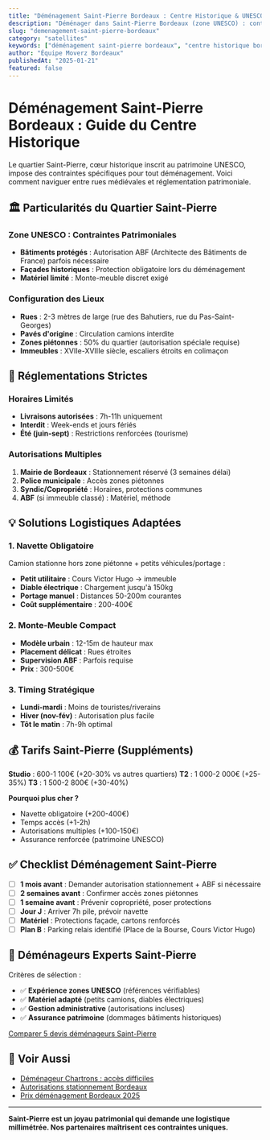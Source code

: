 ```yaml
---
title: "Déménagement Saint-Pierre Bordeaux : Centre Historique & UNESCO"
description: "Déménager dans Saint-Pierre Bordeaux (zone UNESCO) : contraintes patrimoniales, rues piétonnes, autorisation ABF. Déménageurs experts centre historique."
slug: "demenagement-saint-pierre-bordeaux"
category: "satellites"
keywords: ["déménagement saint-pierre bordeaux", "centre historique bordeaux", "zone unesco bordeaux", "déménageur vieille ville bordeaux", "ABF bordeaux"]
author: "Équipe Moverz Bordeaux"
publishedAt: "2025-01-21"
featured: false
---
```


# Déménagement Saint-Pierre Bordeaux : Guide du Centre Historique

Le quartier Saint-Pierre, cœur historique inscrit au patrimoine UNESCO, impose des contraintes spécifiques pour tout déménagement. Voici comment naviguer entre rues médiévales et réglementation patrimoniale.

## 🏛️ Particularités du Quartier Saint-Pierre

### Zone UNESCO : Contraintes Patrimoniales
- **Bâtiments protégés** : Autorisation ABF (Architecte des Bâtiments de France) parfois nécessaire
- **Façades historiques** : Protection obligatoire lors du déménagement
- **Matériel limité** : Monte-meuble discret exigé

### Configuration des Lieux
- **Rues** : 2-3 mètres de large (rue des Bahutiers, rue du Pas-Saint-Georges)
- **Pavés d'origine** : Circulation camions interdite
- **Zones piétonnes** : 50% du quartier (autorisation spéciale requise)
- **Immeubles** : XVIIe-XVIIIe siècle, escaliers étroits en colimaçon

## 🚫 Réglementations Strictes

### Horaires Limités
- **Livraisons autorisées** : 7h-11h uniquement
- **Interdit** : Week-ends et jours fériés
- **Été (juin-sept)** : Restrictions renforcées (tourisme)

### Autorisations Multiples
1. **Mairie de Bordeaux** : Stationnement réservé (3 semaines délai)
2. **Police municipale** : Accès zones piétonnes
3. **Syndic/Copropriété** : Horaires, protections communes
4. **ABF** (si immeuble classé) : Matériel, méthode

## 💡 Solutions Logistiques Adaptées

### 1. Navette Obligatoire
Camion stationne hors zone piétonne + petits véhicules/portage :
- **Petit utilitaire** : Cours Victor Hugo → immeuble
- **Diable électrique** : Chargement jusqu'à 150kg
- **Portage manuel** : Distances 50-200m courantes
- **Coût supplémentaire** : 200-400€

### 2. Monte-Meuble Compact
- **Modèle urbain** : 12-15m de hauteur max
- **Placement délicat** : Rues étroites
- **Supervision ABF** : Parfois requise
- **Prix** : 300-500€

### 3. Timing Stratégique
- **Lundi-mardi** : Moins de touristes/riverains
- **Hiver (nov-fév)** : Autorisation plus facile
- **Tôt le matin** : 7h-9h optimal

## 💰 Tarifs Saint-Pierre (Suppléments)

**Studio** : 600-1 100€ (+20-30% vs autres quartiers)
**T2** : 1 000-2 000€ (+25-35%)
**T3** : 1 500-2 800€ (+30-40%)

**Pourquoi plus cher ?**
- Navette obligatoire (+200-400€)
- Temps accès (+1-2h)
- Autorisations multiples (+100-150€)
- Assurance renforcée (patrimoine UNESCO)

## ✅ Checklist Déménagement Saint-Pierre

- [ ] **1 mois avant** : Demander autorisation stationnement + ABF si nécessaire
- [ ] **2 semaines avant** : Confirmer accès zones piétonnes
- [ ] **1 semaine avant** : Prévenir copropriété, poser protections
- [ ] **Jour J** : Arriver 7h pile, prévoir navette
- [ ] **Matériel** : Protections façade, cartons renforcés
- [ ] **Plan B** : Parking relais identifié (Place de la Bourse, Cours Victor Hugo)

## 🎯 Déménageurs Experts Saint-Pierre

Critères de sélection :
- ✅ **Expérience zones UNESCO** (références vérifiables)
- ✅ **Matériel adapté** (petits camions, diables électriques)
- ✅ **Gestion administrative** (autorisations incluses)
- ✅ **Assurance patrimoine** (dommages bâtiments historiques)

[Comparer 5 devis déménageurs Saint-Pierre](/inventaire-ia/)

## 🔗 Voir Aussi

- [Déménageur Chartrons : accès difficiles](/blog/satellites/demenageur-chartrons-bordeaux-acces)
- [Autorisations stationnement Bordeaux](/blog/satellites/autorisation-stationnement-bordeaux)
- [Prix déménagement Bordeaux 2025](/blog/satellites/prix-demenagement-bordeaux-2025)

---

**Saint-Pierre est un joyau patrimonial qui demande une logistique millimétrée. Nos partenaires maîtrisent ces contraintes uniques.**

